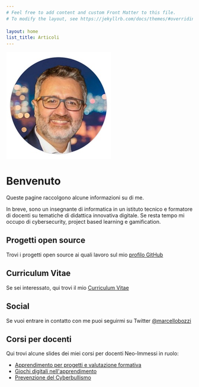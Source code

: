 ```yaml
---
# Feel free to add content and custom Front Matter to this file.
# To modify the layout, see https://jekyllrb.com/docs/themes/#overriding-theme-defaults

layout: home
list_title: Articoli
---
```


![bozzimarcello-foto-profilo.jpg](/img/bozzimarcello-foto-profilo.jpg)

# Benvenuto
Queste pagine raccolgono alcune informazioni su di me.

In breve, sono un insegnante di informatica in un istituto tecnico e formatore di docenti su tematiche di didattica innovativa digitale. Se resta tempo mi occupo di cybersecurity, project based learning e gamification.

## Progetti open source
Trovi i progetti open source ai quali lavoro sul mio [profilo GitHub](https://github.com/bozzimarcello)

## Curriculum Vitae
Se sei interessato, qui trovi il mio [Curriculum Vitae](/curriculum)

## Social
Se vuoi entrare in contatto con me puoi seguirmi su Twitter [@marcellobozzi](https://twitter.com/marcellobozzi)

## Corsi per docenti
Qui trovi alcune slides dei miei corsi per docenti Neo-Immessi in ruolo:
- [Apprendimento per progetti e valutazione formativa](/slides/2022-BOZZI-NeoImmessi-Apprendimento%20per%20progetti%20e%20valutazione%20formativa.pdf)
- [Giochi digitali nell'apprendimento](/slides/2022-BOZZI-NeoImmessi-Giochi%20digitali%20nell'apprendimento.pdf)
- [Prevenzione del Cyberbullismo](/slides/2025-BOZZI-NeoImmessi-PrevenzioneCyberbullismo.pdf)